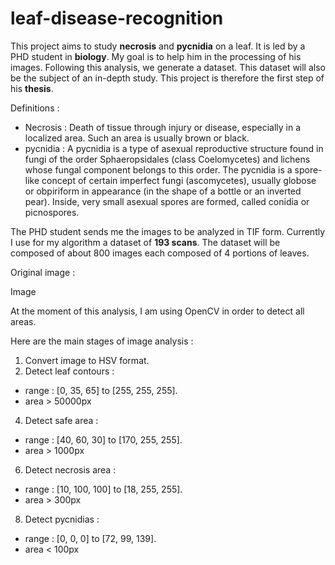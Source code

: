 
# leaf-disease-recognition

This project aims to study **necrosis** and **pycnidia** on a leaf. It is led by a PHD student in **biology**. My goal is to help him in the processing of his images.
Following this analysis, we generate a dataset. This dataset will also be the subject of an in-depth study. This project is therefore the first step of his **thesis**.

Definitions : 
* Necrosis : Death of tissue through injury or disease, especially in a localized area. Such an area is usually brown or black.
* pycnidia : A pycnidia is a type of asexual reproductive structure found in fungi of the order Sphaeropsidales (class Coelomycetes) and lichens whose fungal component belongs to this order. The pycnidia is a spore-like concept of certain imperfect fungi (ascomycetes), usually globose or obpiriform in appearance (in the shape of a bottle or an inverted pear). Inside, very small asexual spores are formed, called conidia or picnospores.

The PHD student sends me the images to be analyzed in TIF form. Currently I use for my algorithm a dataset of **193 scans**. The dataset will be composed of about 800 images each composed of 4 portions of leaves.

Original image : 

Image

At the moment of this analysis, I am using OpenCV in order to detect all areas. 

Here are the main stages of image analysis : 
1. Convert image to HSV format.
2. Detect leaf contours : 
  * range  : [0, 35, 65] to [255, 255, 255].
  *  area > 50000px
4. Detect safe area : 
  * range : [40, 60, 30] to [170, 255, 255].
  * area > 1000px
6. Detect necrosis area : 
  * range : [10, 100, 100] to [18, 255, 255].
  * area > 300px
8. Detect pycnidias : 
  * range : [0, 0, 0] to [72, 99, 139].
  * area < 100px

